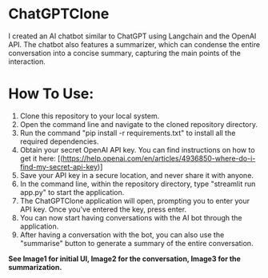 # ChatGPTClone
I created an AI chatbot similar to ChatGPT using Langchain and the OpenAI API. The chatbot also features a summarizer, which can condense the entire conversation into a concise summary, capturing the main points of the interaction.

# How To Use:
1. Clone this repository to your local system.
2. Open the command line and navigate to the cloned repository directory.
3. Run the command "pip install -r requirements.txt" to install all the required dependencies.
4. Obtain your secret OpenAI API key. You can find instructions on how to get it here: [(https://help.openai.com/en/articles/4936850-where-do-i-find-my-secret-api-key)]
5. Save your API key in a secure location, and never share it with anyone.
6. In the command line, within the repository directory, type "streamlit run app.py" to start the application.
7. The ChatGPTClone application will open, prompting you to enter your API key. Once you've entered the key, press enter.
8. You can now start having conversations with the AI bot through the application.
9. After having a conversation with the bot, you can also use the "summarise" button to generate a summary of the entire conversation.

**See Image1 for initial UI, Image2 for the conversation, Image3 for the summarization.**

